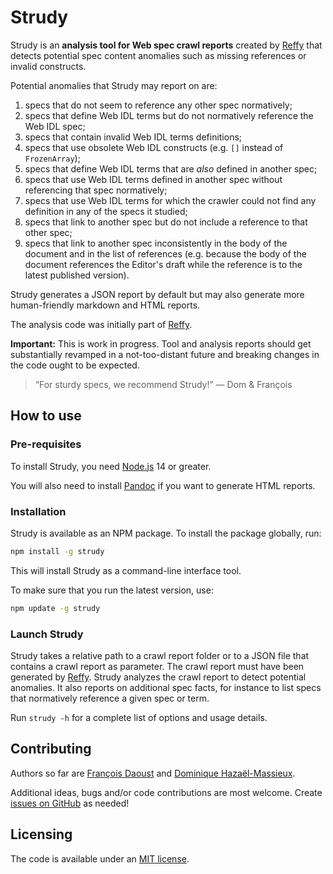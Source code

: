 # Strudy

Strudy is an **analysis tool for Web spec crawl reports** created by [Reffy](https://github.com/w3c/reffy) that detects potential spec content anomalies such as missing references or invalid constructs.

Potential anomalies that Strudy may report on are:

1. specs that do not seem to reference any other spec normatively;
2. specs that define Web IDL terms but do not normatively reference the Web IDL spec;
3. specs that contain invalid Web IDL terms definitions;
4. specs that use obsolete Web IDL constructs (e.g. `[]` instead of `FrozenArray`);
5. specs that define Web IDL terms that are *also* defined in another spec;
6. specs that use Web IDL terms defined in another spec without referencing that spec normatively;
7. specs that use Web IDL terms for which the crawler could not find any definition in any of the specs it studied;
8. specs that link to another spec but do not include a reference to that other spec;
9. specs that link to another spec inconsistently in the body of the document and in the list of references (e.g. because the body of the document references the Editor's draft while the reference is to the latest published version).

Strudy generates a JSON report by default but may also generate more human-friendly markdown and HTML reports.

The analysis code was initially part of [Reffy](https://github.com/w3c/reffy).

**Important:** This is work in progress. Tool and analysis reports should get substantially revamped in a not-too-distant future and breaking changes in the code ought to be expected.

> “For sturdy specs, we recommend Strudy!”
> — Dom & François

## How to use

### Pre-requisites

To install Strudy, you need [Node.js](https://nodejs.org/en/) 14 or greater.

You will also need to install [Pandoc](http://pandoc.org/) if you want to generate HTML reports.

### Installation

Strudy is available as an NPM package. To install the package globally, run:

```bash
npm install -g strudy
```

This will install Strudy as a command-line interface tool.

To make sure that you run the latest version, use:

```bash
npm update -g strudy
```

### Launch Strudy

Strudy takes a relative path to a crawl report folder or to a JSON file that contains a crawl report as parameter. The crawl report must have been generated by [Reffy](https://github.com/w3c/reffy). Strudy analyzes the crawl report to detect potential anomalies. It also reports on additional spec facts, for instance to list specs that normatively reference a given spec or term.

Run `strudy -h` for a complete list of options and usage details.


## Contributing

Authors so far are [François Daoust](https://github.com/tidoust/) and [Dominique Hazaël-Massieux](https://github.com/dontcallmedom/).

Additional ideas, bugs and/or code contributions are most welcome. Create [issues on GitHub](https://github.com/w3c/strudy/issues) as needed!


## Licensing

The code is available under an [MIT license](LICENSE).
